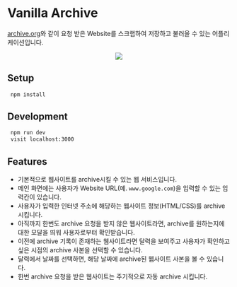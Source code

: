 # Vanilla Archive
[archive.org](https://archive.org/)와 같이 요청 받은 Website를 스크랩하여 저장하고 불러올 수 있는 어플리케이션입니다.


<p align="center">
  <img src="vanilla-archive.gif">
</p>

## Setup

```sh
 npm install
```
  
## Development

```sh
 npm run dev
 visit localhost:3000
```

## Features
- 기본적으로 웹사이트를 archive시킬 수 있는 웹 서비스입니다.
- 메인 화면에는 사용자가 Website URL(예. `www.google.com`)을 입력할 수 있는 입력칸이 있습니다.
- 사용자가 입력한 인터넷 주소에 해당하는 웹사이트 정보(HTML/CSS)를 archive 시킵니다.
- 아직까지 한번도 archive 요청을 받지 않은 웹사이트라면, archive를 원하는지에 대한 모달을 띄워 사용자로부터 확인받습니다.
- 이전에 archive 기록이 존재하는 웹사이트라면 달력을 보여주고 사용자가 확인하고 싶은 시점의 archive 사본을 선택할 수 있습니다.
- 달력에서 날짜를 선택하면, 해당 날짜에 archive된 웹사이트 사본을 볼 수 있습니다.
- 한번 archive 요청을 받은 웹사이트는 주기적으로 자동 archive 시킵니다.
